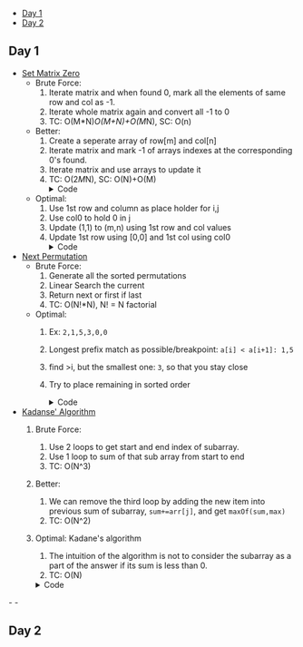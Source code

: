 <!-- vscode-markdown-toc -->
- [Day 1](#day-1)
- [Day 2](#day-2)

<!-- vscode-markdown-toc-config
	numbering=false
	autoSave=true
	/vscode-markdown-toc-config -->
<!-- /vscode-markdown-toc -->
## <a name='Day1'></a>Day 1
- [Set Matrix Zero](https://leetcode.com/problems/set-matrix-zeroes/)
  - Brute Force:
    1. Iterate matrix and when found 0, mark all the elements of same row and col as -1. 
    2. Iterate whole matrix again and convert all -1 to 0
    3. TC: O(M*N)*O(M+N)+O(M*N), SC: O(n)
  - Better:
    1. Create a seperate array of row[m] and col[n]
    2. Iterate matrix and mark -1 of arrays indexes at the corresponding 0's found.
    3. Iterate matrix and use arrays to update it
    4. TC: O(2*M*N), SC: O(N)+O(M)
        <details>
        <summary>Code</summary>
        <div markdown="1">
        ```kotlin
        fun setZeroes(matrix: Array<IntArray>): Unit {
            val m = matrix.size
            val n = matrix[0].size
            var row = IntArray(m){0}
            var col = IntArray(n){0}
            for(i in 0 until m){
                for(j in 0 until n){
                    if(matrix[i][j] == 0){
                        row[i] = -1
                        col[j] = -1
                    }
                }
            }
            for(i in 0 until m){
                for(j in 0 until n){
                    if(row[i] == -1 || col[j] == -1){
                        matrix[i][j] = 0
                    }
                }
            }
        }
        ```
        </div></details>
  - Optimal:
    1. Use 1st row and column as place holder for i,j
    2. Use col0 to hold 0 in j
    3. Update (1,1) to (m,n) using 1st row and col values
    4. Update 1st row using [0,0] and 1st col using col0
        <details>
        <summary>Code</summary>
        <div markdown="1">
        ```kotlin
        fun setZeroes(matrix: Array<IntArray>): Unit {
                val m = matrix.size
                val n = matrix[0].size
                var col0 = -1
                for(i in 0 until m){
                    for(j in 0 until n){
                        if(matrix[i][j] == 0){
                            if(j==0) 
                                col0 = 0
                            else
                                matrix[0][j] = 0
                            matrix[i][0] = 0
                        }
                    }
                }
                //(1,1) to (m,n)
                for(i in 1 until m){
                    for(j in 1 until n){
                        if(matrix[i][0] == 0 || matrix[0][j] == 0){
                            matrix[i][j] = 0
                        }
                    }
                }
                //first row and col
                if(matrix[0][0]==0){
                    for(i in 0 until n)
                        matrix[0][i] = 0
                }
                if(col0 == 0){
                    for(i in 0 until m)
                        matrix[i][0] = 0
                }
            }
        ```
        </div></details>
- [Next Permutation](https://leetcode.com/problems/next-permutation/description/)
  - Brute Force:
    1. Generate all the sorted permutations
    2. Linear Search the current
    3. Return next or first if last
    4. TC: O(N!*N), N! = N factorial
  - Optimal:
    1. Ex: `2,1,5,3,0,0`
    2. Longest prefix match as possible/breakpoint: `a[i] < a[i+1]: 1,5`
    3. find >i, but the smallest one: `3`, so that you stay close
    4. Try to place remaining in sorted order
        <details>
        <summary>Code</summary>
        <div markdown="1">

        ```kotlin
        fun nextPermutation(nums: IntArray): Unit {
            var bp = -1
            val n = nums.size
            //1 find the breaking point
            for(i in (n-2) downTo 0){
                if(nums[i]<nums[i+1]){
                    bp = i
                    break
                }
            }
            //2 find smallest bigger number
            if(bp>=0){
                for(i in (n-1) downTo bp){
                    if(nums[i]>nums[bp]){
                        swap(nums,i,bp)
                        break
                    }
                }
            }
            //3 revserse the left numbers
            reverse(nums,bp+1)
        }

        fun reverse(nums: IntArray,start: Int){
            var i = start
            var j = nums.size-1
            while(i<j){
                swap(nums,i,j)
                i++
                j--
            }
        }

        fun swap(nums: IntArray,i: Int, j:Int){
            val temp = nums[i]
            nums[i] = nums[j]
            nums[j] = temp
        }
        ```
        </div></details>
- [Kadanse' Algorithm](https://leetcode.com/problems/maximum-subarray/description/)
  1. Brute Force:
      1. Use 2 loops to get start and end index of subarray.
      2. Use 1 loop to sum of that sub array from start to end
      3. TC: O(N^3) 
   2. Better:
      1. We can remove the third loop by adding the new item into previous sum of subarray, `sum+=arr[j]`, and get `maxOf(sum,max)`
      2. TC: O(N^2)
   3. Optimal: Kadane's algorithm
      1. The intuition of the algorithm is not to consider the subarray as a part of the answer if its sum is less than 0.
      2. TC: O(N)
        <details>
        <summary>Code</summary>
        <div markdown="1">

        ```kotlin    
        fun maxSubArray(nums: IntArray): Int {
            var max = Int.MIN_VALUE
            var sum = 0
            for(i in 0 until nums.size){
                sum+=nums[i]
                max = maxOf(sum,max)
                if(sum<0) sum = 0
            }
            return max
        }
        ```
        </div></details>
-[]()
-[]()

## <a name='Day2'></a>Day 2
